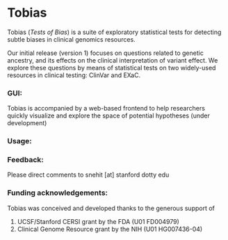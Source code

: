 # Tobias
Tobias (_Tests of Bias_) is a suite of exploratory statistical tests for detecting subtle biases in clinical genomics resources. 

Our initial release (version 1) focuses on questions related to genetic ancestry, and its effects on the clinical interpretation of variant effect. We explore these questions by means of statistical tests on two widely-used resources in clinical testing: ClinVar and EXaC.

### GUI:
Tobias is accompanied by a web-based frontend to help researchers quickly visualize and explore the space of potential hypotheses (under development)  

### Usage:

### Feedback: 
Please direct comments to snehit [at] stanford dotty edu

### Funding acknowledgements:
Tobias was conceived and developed thanks to the generous support of 
1. UCSF/Stanford CERSI grant by the FDA (U01 FD004979)
2. Clinical Genome Resource grant by the NIH (U01 HG007436-04)
